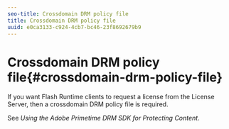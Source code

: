 ```yaml
---
seo-title: Crossdomain DRM policy file
title: Crossdomain DRM policy file
uuid: e0ca3133-c924-4cb7-bc46-23f8692679b9
---
```


# Crossdomain DRM policy file{#crossdomain-drm-policy-file}

If you want Flash Runtime clients to request a license from the License Server, then a crossdomain DRM policy file is required.

See *Using the Adobe Primetime DRM SDK for Protecting Content*. 
